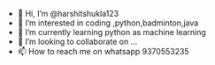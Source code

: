 - 👋 Hi, I’m @harshitshukla123
- 👀 I’m interested in coding ,python,badminton,java
- 🌱 I’m currently learning python as machine learning
- 💞️ I’m looking to collaborate on ...
- 📫 How to reach me on whatsapp 9370553235 

<!---
harshitshukla123/harshitshukla123 is a ✨ special ✨ repository because its `README.md` (this file) appears on your GitHub profile.
You can click the Preview link to take a look at your changes.
--->
